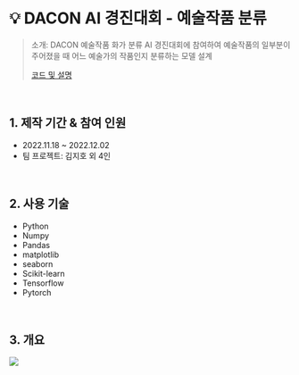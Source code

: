 # :bulb: DACON AI 경진대회 - 예술작품 분류
> 소개: DACON 예술작품 화가 분류 AI 경진대회에 참여하여 예술작품의 일부분이 주어졌을 때 어느 예술가의 작품인지 분류하는 모델 설계
>
> [코드 및 설명](https://github.com/jh00000/Project_Portfolio/blob/main/2nd_Project/2nd_Project_%EC%98%88%EC%88%A0%EC%9E%91%ED%92%88_%EB%B6%84%EB%A5%98.ipynb)

</br>

## 1. 제작 기간 & 참여 인원
- 2022.11.18 ~ 2022.12.02
- 팀 프로젝트: 김지호 외 4인

</br>

## 2. 사용 기술
- Python
- Numpy
- Pandas
- matplotlib
- seaborn
- Scikit-learn
- Tensorflow
- Pytorch

</br>

## 3. 개요
![](https://user-images.githubusercontent.com/111859093/219287737-91c31b3c-73c1-4ddc-b043-3057844e5582.JPG)
